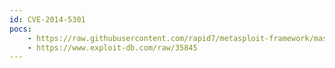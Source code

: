 ```yaml
---
id: CVE-2014-5301
pocs:
    - https://raw.githubusercontent.com/rapid7/metasploit-framework/master/modules/exploits/multi/http/manageengine_auth_upload.rb
    - https://www.exploit-db.com/raw/35845
---
```


